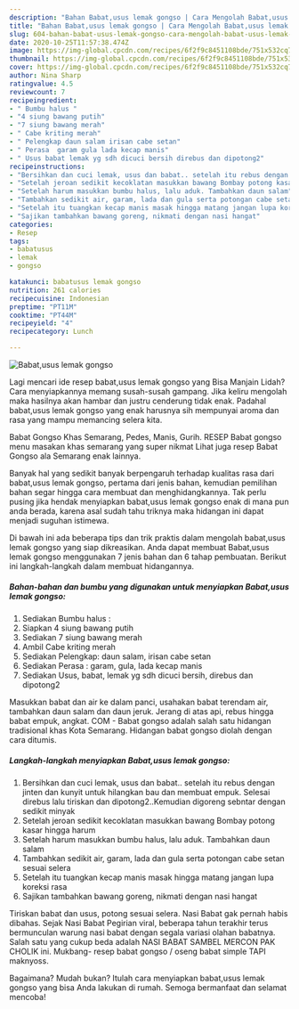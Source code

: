 ```yaml
---
description: "Bahan Babat,usus lemak gongso | Cara Mengolah Babat,usus lemak gongso Yang Mudah Dan Praktis"
title: "Bahan Babat,usus lemak gongso | Cara Mengolah Babat,usus lemak gongso Yang Mudah Dan Praktis"
slug: 604-bahan-babat-usus-lemak-gongso-cara-mengolah-babat-usus-lemak-gongso-yang-mudah-dan-praktis
date: 2020-10-25T11:57:38.474Z
image: https://img-global.cpcdn.com/recipes/6f2f9c8451108bde/751x532cq70/babatusus-lemak-gongso-foto-resep-utama.jpg
thumbnail: https://img-global.cpcdn.com/recipes/6f2f9c8451108bde/751x532cq70/babatusus-lemak-gongso-foto-resep-utama.jpg
cover: https://img-global.cpcdn.com/recipes/6f2f9c8451108bde/751x532cq70/babatusus-lemak-gongso-foto-resep-utama.jpg
author: Nina Sharp
ratingvalue: 4.5
reviewcount: 7
recipeingredient:
- " Bumbu halus "
- "4 siung bawang putih"
- "7 siung bawang merah"
- " Cabe kriting merah"
- " Pelengkap daun salam irisan cabe setan"
- " Perasa  garam gula lada kecap manis"
- " Usus babat lemak yg sdh dicuci bersih direbus dan dipotong2"
recipeinstructions:
- "Bersihkan dan cuci lemak, usus dan babat.. setelah itu rebus dengan jinten dan kunyit untuk hilangkan bau dan membuat empuk. Selesai direbus lalu tiriskan dan dipotong2..Kemudian digoreng sebntar dengan sedikit minyak"
- "Setelah jeroan sedikit kecoklatan masukkan bawang Bombay potong kasar hingga harum"
- "Setelah harum masukkan bumbu halus, lalu aduk. Tambahkan daun salam"
- "Tambahkan sedikit air, garam, lada dan gula serta potongan cabe setan sesuai selera"
- "Setelah itu tuangkan kecap manis masak hingga matang jangan lupa koreksi rasa"
- "Sajikan tambahkan bawang goreng, nikmati dengan nasi hangat"
categories:
- Resep
tags:
- babatusus
- lemak
- gongso

katakunci: babatusus lemak gongso 
nutrition: 261 calories
recipecuisine: Indonesian
preptime: "PT11M"
cooktime: "PT44M"
recipeyield: "4"
recipecategory: Lunch

---
```



![Babat,usus lemak gongso](https://img-global.cpcdn.com/recipes/6f2f9c8451108bde/751x532cq70/babatusus-lemak-gongso-foto-resep-utama.jpg)

Lagi mencari ide resep babat,usus lemak gongso yang Bisa Manjain Lidah? Cara menyiapkannya memang susah-susah gampang. Jika keliru mengolah maka hasilnya akan hambar dan justru cenderung tidak enak. Padahal babat,usus lemak gongso yang enak harusnya sih mempunyai aroma dan rasa yang mampu memancing selera kita.

Babat Gongso Khas Semarang, Pedes, Manis, Gurih. RESEP Babat gongso menu masakan khas semarang yang super nikmat Lihat juga resep Babat Gongso ala Semarang enak lainnya.

Banyak hal yang sedikit banyak berpengaruh terhadap kualitas rasa dari babat,usus lemak gongso, pertama dari jenis bahan, kemudian pemilihan bahan segar hingga cara membuat dan menghidangkannya. Tak perlu pusing jika hendak menyiapkan babat,usus lemak gongso enak di mana pun anda berada, karena asal sudah tahu triknya maka hidangan ini dapat menjadi suguhan istimewa.


Di bawah ini ada beberapa tips dan trik praktis dalam mengolah babat,usus lemak gongso yang siap dikreasikan. Anda dapat membuat Babat,usus lemak gongso menggunakan 7 jenis bahan dan 6 tahap pembuatan. Berikut ini langkah-langkah dalam membuat hidangannya.

<!--inarticleads1-->

##### Bahan-bahan dan bumbu yang digunakan untuk menyiapkan Babat,usus lemak gongso:

1. Sediakan  Bumbu halus :
1. Siapkan 4 siung bawang putih
1. Sediakan 7 siung bawang merah
1. Ambil  Cabe kriting merah
1. Sediakan  Pelengkap: daun salam, irisan cabe setan
1. Sediakan  Perasa : garam, gula, lada kecap manis
1. Sediakan  Usus, babat, lemak yg sdh dicuci bersih, direbus dan dipotong2


Masukkan babat dan air ke dalam panci, usahakan babat terendam air, tambahkan daun salam dan daun jeruk. Jerang di atas api, rebus hingga babat empuk, angkat. COM - Babat gongso adalah salah satu hidangan tradisional khas Kota Semarang. Hidangan babat gongso diolah dengan cara ditumis. 

<!--inarticleads2-->

##### Langkah-langkah menyiapkan Babat,usus lemak gongso:

1. Bersihkan dan cuci lemak, usus dan babat.. setelah itu rebus dengan jinten dan kunyit untuk hilangkan bau dan membuat empuk. Selesai direbus lalu tiriskan dan dipotong2..Kemudian digoreng sebntar dengan sedikit minyak
1. Setelah jeroan sedikit kecoklatan masukkan bawang Bombay potong kasar hingga harum
1. Setelah harum masukkan bumbu halus, lalu aduk. Tambahkan daun salam
1. Tambahkan sedikit air, garam, lada dan gula serta potongan cabe setan sesuai selera
1. Setelah itu tuangkan kecap manis masak hingga matang jangan lupa koreksi rasa
1. Sajikan tambahkan bawang goreng, nikmati dengan nasi hangat


Tiriskan babat dan usus, potong sesuai selera. Nasi Babat gak pernah habis dibahas. Sejak Nasi Babat Pegirian viral, beberapa tahun terakhir terus bermunculan warung nasi babat dengan segala variasi olahan babatnya. Salah satu yang cukup beda adalah NASI BABAT SAMBEL MERCON PAK CHOLIK ini. Mukbang- resep babat gongso / oseng babat simple TAPI maknyoss. 

Bagaimana? Mudah bukan? Itulah cara menyiapkan babat,usus lemak gongso yang bisa Anda lakukan di rumah. Semoga bermanfaat dan selamat mencoba!
